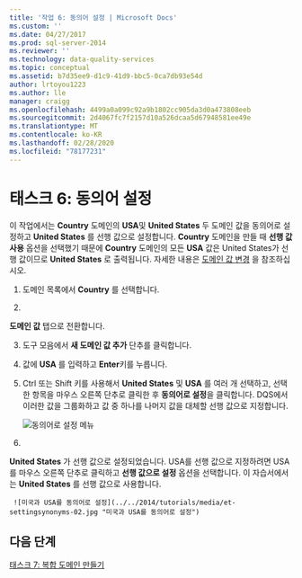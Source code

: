 ```yaml
---
title: '작업 6: 동의어 설정 | Microsoft Docs'
ms.custom: ''
ms.date: 04/27/2017
ms.prod: sql-server-2014
ms.reviewer: ''
ms.technology: data-quality-services
ms.topic: conceptual
ms.assetid: b7d35ee9-d1c9-41d9-bbc5-0ca7db93e54d
author: lrtoyou1223
ms.author: lle
manager: craigg
ms.openlocfilehash: 4499a0a099c92a9b1802cc905da3d0a473808eeb
ms.sourcegitcommit: 2d4067fc7f2157d10a526dcaa5d67948581ee49e
ms.translationtype: MT
ms.contentlocale: ko-KR
ms.lasthandoff: 02/28/2020
ms.locfileid: "78177231"
---
```

# <a name="task-6-setting-synonyms"></a>태스크 6: 동의어 설정
  이 작업에서는 **Country** 도메인의 **USA**및 **United States** 두 도메인 값을 동의어로 설정하고 **United States** 를 선행 값으로 설정합니다. 
  **Country** 도메인을 만들 때 **선행 값 사용** 옵션을 선택했기 때문에 **Country** 도메인의 모든 **USA** 값은 United States가 선행 값이므로 **United States** 로 출력됩니다. 자세한 내용은 [도메인 값 변경](https://msdn.microsoft.com/library/hh510408.aspx) 을 참조하십시오.

1.  도메인 목록에서 **Country** 를 선택합니다.

2.  
  **도메인 값** 탭으로 전환합니다.

3.  도구 모음에서 **새 도메인 값 추가** 단추를 클릭합니다.

4.  값에 **USA** 를 입력하고 **Enter**키를 누릅니다.

5.  Ctrl 또는 Shift 키를 사용해서 **United States** 및 **USA** 를 여러 개 선택하고, 선택한 항목을 마우스 오른쪽 단추로 클릭한 후 **동의어로 설정**을 클릭합니다. DQS에서 이러한 값을 그룹화하고 값 중 하나를 나머지 값을 대체할 선행 값으로 지정합니다.

     ![동의어로 설정 메뉴](../../2014/tutorials/media/et-settingsynonyms-01.jpg "동의어로 설정 메뉴")

6.  
  **United States** 가 선행 값으로 설정되었습니다. USA를 선행 값으로 지정하려면 USA를 마우스 오른쪽 단추로 클릭하고 **선행 값으로 설정** 옵션을 선택합니다. 이 자습서에서는 **United States** 를 선행 값으로 사용합니다.

     ![미국과 USA를 동의어로 설정](../../2014/tutorials/media/et-settingsynonyms-02.jpg "미국과 USA를 동의어로 설정")

## <a name="next-step"></a>다음 단계
 [태스크 7: 복합 도메인 만들기](../../2014/tutorials/task-7-creating-a-composite-domain.md)


